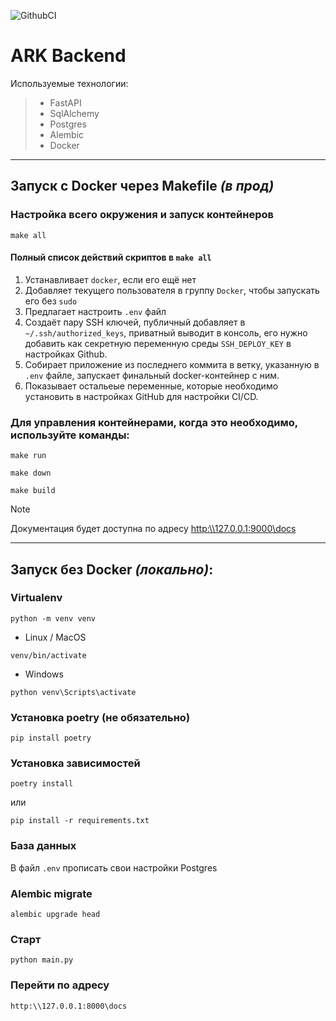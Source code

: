 ![GithubCI](https://github.com/ARK-KIAS/ARK-Backend/actions/workflows/deployMain.yml/badge.svg)

# ARK Backend

Используемые технологии:

> - FastAPI
> - SqlAlchemy
> - Postgres
> - Alembic
> - Docker

---

## Запуск с Docker через Makefile _(в прод)_
### Настройка всего окружения и запуск контейнеров
```shell
make all
```
#### Полный список действий скриптов в `make all`

1. Устанавливает `docker`, если его ещё нет
2. Добавляет текущего пользователя в группу `Docker`, чтобы запускать его без `sudo`
3. Предлагает настроить `.env` файл
4. Создаёт пару SSH ключей, публичный добавляет в `~/.ssh/authorized_keys`, приватный выводит в консоль, его нужно добавить как секретную переменную среды `SSH_DEPLOY_KEY` в настройках Github.
5. Собирает приложение из последнего коммита в ветку, указанную в `.env` файле, запускает финальный docker-контейнер с ним.
6. Показывает остальеые переменные, которые необходимо установить в настройках GitHub для настройки CI/CD.

### Для управления контейнерами, когда это необходимо, используйте команды:
```shell
make run
```
```shell
make down
```
```shell
make build
```

> [!NOTE]
> Документация будет доступна по адресу [http:\\\127.0.0.1:9000\docs](http:\\127.0.0.1:9000\docs)

---

## Запуск без Docker _(локально)_:
### Virtualenv
```shell
python -m venv venv
```
- Linux / MacOS
```shell
venv/bin/activate
```
- Windows
```shell
python venv\Scripts\activate
```

### Установка poetry (не обязательно)
```shell
pip install poetry
```
### Установка зависимостей
```shell
poetry install
```
или
```shell
pip install -r requirements.txt
```

### База данных
В файл `.env` прописать свои настройки Postgres

### Alembic migrate
```shell
alembic upgrade head
```

### Старт
```shell
python main.py
```

### Перейти по адресу
```shell
http:\\127.0.0.1:8000\docs
```
